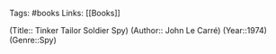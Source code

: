 Tags: #books
Links: [[Books]]

(Title:: Tinker Tailor Soldier Spy)
(Author:: John Le Carré)
(Year::1974)
(Genre::Spy)









